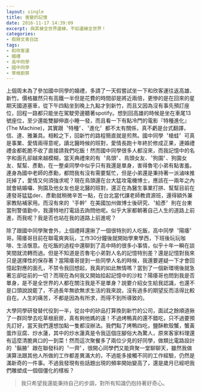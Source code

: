 ```yaml
---
layout: single
title: 善變的記憶
date: 2016-11-17 14:39:09
excerpt: 與其被全世界邊緣，不如邊緣全世界！
categories:
- 假掰文青日誌
tags:
- 和欣客運
- 婚禮
- 高中同學
- 國中同學
- 草根廚房
---
```


上個周末為了參加國中同學的婚禮，多請了一天假嘗試坐一下和欣客運往返高雄、新竹。價格雖然只有高鐵一半但是花費的時間卻是將近兩倍，更慘的是在回來的星期天國道塞車，從下午四點坐到晚上九點才到新竹，而且又因為沒有事先預訂座位，回程一路都只能坐在駕駛旁邊聽著spotify。想到回高雄的時候是坐在車尾13號座位，至少還能雙腳伸直小睡一發，而且看一下有點冷門的電影『特種進化』(The Machine)，其實跟〝特種〞、〝進化〞都不太有關係，真不虧是台式翻譯，信、達、雅兼具。相較之下，回新竹的路程簡直就是煎熬。國中同學〝槍蛙〞可真是事業、愛情兩得意呢，讀北醫時候的班對，愛情長跑十年終於修成正果，連婚禮禮金都乾脆不收了直接請我們吃飯！然而國中同學很多人都沒來，而我記憶中的名字和面孔卻越來越模糊，當天典禮來的有〝鳥頭〞、鳥頭女友、〝狗園〞、狗園女友、幫幫、彥勳，在一整桌同學中似乎只有我還是單身，害得魯宅小弟有點害羞。連身為國中老師的彥勳，都問我有沒有需要幫忙，但是小弟還是秉持著一派滷味推託掉了，愛情又何須強求呢？現在鳥頭還在台大猛攻電機博士，應該在一兩年之內就會結婚囉、狗園及他女友也是北醫的班對，還正在為醫生事業打拼、幫幫目前在連發哥猛猛der、彥勳就稍微辛苦一點，在台北當代課老師教資源班，還得額外兼家教貼補家用。而沒有來的〝手幹〞在美國加州做博士後研究、〝給彥〞則在台東當刑警值勤中，我還特地打電話去詢問他呢。似乎大家都朝著自己人生的道路上前進，而我呢？我是否也站在我的道路上前進呢？

除了跟國中同學聚會外，上個禮拜還揪了一個很特別的人吃飯，高中同學〝陽痿〞哥。陽痿哥目前在聯電爽爽玩，工作30分鐘後就開始學東學西，下班後玩玩咖啡、生活愜意。在吃飯的過程中還聊到了高中時的很多小事情，似乎十年一瞬在談笑間就流轉而過。但是不知道是否魯宅小弟對人名的記憶特別差？還是記憶對我來只是選擇性的保存著？當陽痿哥提到一些同學人名的時候，我還要遲疑一下才會回憶起對應的面孔，不禁令我回想起，我真的如此無情嗎？當到了一個新環境後就急著忘卻從前的一切？而現在為何我又開始拾起記憶中的沙粒？陽痿哥也問到我是否單身，是不是全世界的人都在關注我是不是單身？說要介紹女生給我認識，也還不是口頭說說罷了，不過長年無欲無求生活的我來說，沒有過多的期望反而活得比較自在。人生的痛苦，不都是因為有所求，而得不到所導致的。

大學同學研發替代役到一半，從台中的矽品打算換到新竹的公司，面試之餘順道揪了一群同學去吃草根廚房，真有夠他媽的遠！不過烤鴨真的還不錯吃，只不過要預先訂好，當天我們還想加點一隻都沒辦法。我們點了烤鴨四吃，鹽酥軟殼蟹，蟹黃蛋炸豆腐、炒水蓮，其中的炒水蓮真是令我這個庄腳俗大為驚人，原來客家料理還有這麼清脆爽口的一到菜！然而這次聚餐多了兩位少見的好同學，做類比電路設計的〝鬍腋〞跟在聯發科的〝一齊〞，很開心同學們又能齊聚一堂聊聊天，雖然我做演算法跟其他人所做的工作都差異滿大的，不過能多接觸不同的工作經驗，仍然是滿新奇的一件事。不過我發現有些話題出現的頻率開始變高了，還是歲月已經吧我們雕塑成一個個僵化的樣板？

>我只希望我還能秉持自己的步調，對所有知識仍抱持著好奇心。
